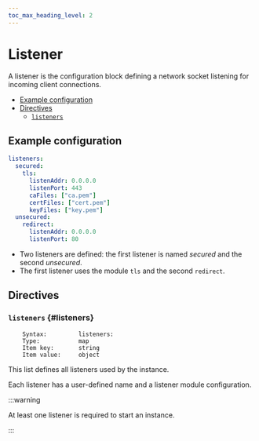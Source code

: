 ```yaml
---
toc_max_heading_level: 2
---
```


# Listener

A listener is the configuration block defining a network socket listening for incoming client connections.

- [Example configuration](./#example-configuration)
- [Directives](./#directives)
  - [`listeners`](./#listeners)

## Example configuration

```yaml
listeners:
  secured:
    tls:
      listenAddr: 0.0.0.0
      listenPort: 443
      caFiles: ["ca.pem"]
      certFiles: ["cert.pem"]
      keyFiles: ["key.pem"]
  unsecured:
    redirect:
      listenAddr: 0.0.0.0
      listenPort: 80
```

- Two listeners are defined: the first listener is named _secured_ and the second _unsecured_.
- The first listener uses the module `tls` and the second `redirect`.

## Directives

### `listeners` {#listeners}

```
    Syntax:         listeners:
    Type:           map
    Item key:       string
    Item value:     object
```

This list defines all listeners used by the instance.

Each listener has a user-defined name and a listener module configuration.

:::warning

At least one listener is required to start an instance.

:::
